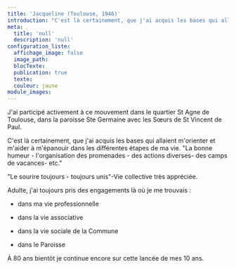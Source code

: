 ```yaml
---
title: 'Jacqueline (Toulouse, 1946)'
introduction: "C'est là certainement, que j'ai acquis les bases qui allaient m'orienter et m'aider à m'épanouir dans les différentes étapes de ma vie. La bonne humeur, l'organisation des promenades, des actions diverses, des camps de vacances..."
meta:
  title: 'null'
  description: 'null'
configuration_liste:
  affichage_image: false
  image_path:
  blocTexte:
  publication: true
  texte:
  couleur: jaune
module_images:
---
```



J'ai particip&eacute; activement &agrave; ce mouvement dans le quartier St Agne de Toulouse, dans la paroisse Ste Germaine avec les Sœurs de St Vincent de Paul.

C'est l&agrave; certainement, que j'ai acquis les bases qui allaient m'orienter et m'aider &agrave; m'&eacute;panouir dans les diff&eacute;rentes &eacute;tapes de ma vie. "La bonne humeur - l'organisation des promenades - des actions diverses- des camps de vacances- etc."

"Le sourire toujours - toujours unis"-Vie collective tr&egrave;s appr&eacute;ci&eacute;e.

Adulte, j'ai toujours pris des engagements l&agrave; o&ugrave; je me trouvais :

- dans ma vie professionnelle

- dans la vie associative

- dans la vie sociale de la Commune

- dans le Paroisse

&Agrave; 80 ans bient&ocirc;t je continue encore sur cette lanc&eacute;e de mes 10 ans.

&nbsp;
